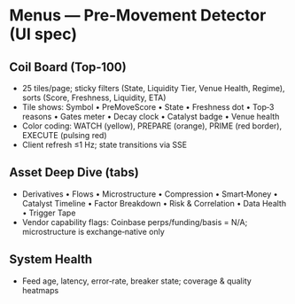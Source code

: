 # Menus — Pre‑Movement Detector (UI spec)

## Coil Board (Top‑100)
- 25 tiles/page; sticky filters (State, Liquidity Tier, Venue Health, Regime), sorts (Score, Freshness, Liquidity, ETA)
- Tile shows: Symbol • PreMoveScore • State • Freshness dot • Top‑3 reasons • Gates meter • Decay clock • Catalyst badge • Venue health
- Color coding: WATCH (yellow), PREPARE (orange), PRIME (red border), EXECUTE (pulsing red)
- Client refresh ≤1 Hz; state transitions via SSE

## Asset Deep Dive (tabs)
- Derivatives • Flows • Microstructure • Compression • Smart‑Money • Catalyst Timeline • Factor Breakdown • Risk & Correlation • Data Health • Trigger Tape
- Vendor capability flags: Coinbase perps/funding/basis = N/A; microstructure is exchange‑native only

## System Health
- Feed age, latency, error‑rate, breaker state; coverage & quality heatmaps
